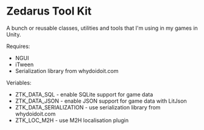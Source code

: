 Zedarus Tool Kit
================

A bunch or reusable classes, utilities and tools that I'm using in my games in Unity.

Requires: 
- NGUI 
- iTween
- Serialization library from whydoidoit.com

Veriables:
- ZTK_DATA_SQL - enable SQLite support for game data
- ZTK_DATA_JSON - enable JSON support for game data with LitJson
- ZTK_DATA_SERIALIZATION - use serialization library from whydoidoit.com
- ZTK_LOC_M2H - use M2H localisation plugin


